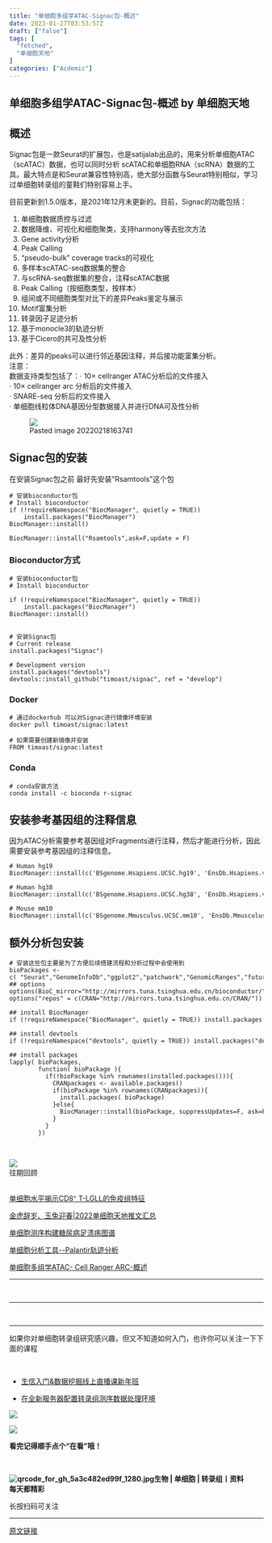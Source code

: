 ```yaml
---
title: "单细胞多组学ATAC-Signac包-概述"
date: 2023-01-27T03:53:57Z
draft: ["false"]
tags: [
  "fetched",
  "单细胞天地"
]
categories: ["Acdemic"]
---
```

单细胞多组学ATAC-Signac包-概述 by 单细胞天地
------
<div><section data-tool="mdnice编辑器" data-website="https://www.mdnice.com"><h2 data-tool="mdnice编辑器"><span>概述</span><span></span><span> </span></h2><p data-tool="mdnice编辑器">Signac包是一款Seurat的扩展包，也是satijalab出品的，用来分析单细胞ATAC（scATAC）数据，也可以同时分析 scATAC和单细胞RNA（scRNA）数据的工具。最大特点是和Seurat兼容性特别高，绝大部分函数与Seurat特别相似，学习过单细胞转录组的童鞋们特别容易上手。</p><p data-tool="mdnice编辑器">目前更新到1.5.0版本，是2021年12月末更新的。目前，Signac的功能包括：</p><ol data-tool="mdnice编辑器"><li><section>单细胞数据质控与过滤</section></li><li><section>数据降维、可视化和细胞聚类，支持harmony等去批次方法</section></li><li><section>Gene activity分析</section></li><li><section>Peak Calling</section></li><li><section>“pseudo-bulk” coverage tracks的可视化</section></li><li><section>多样本scATAC-seq数据集的整合</section></li><li><section>与scRNA-seq数据集的整合，注释scATAC数据</section></li><li><section>Peak Calling（按细胞类型，按样本）</section></li><li><section>组间或不同细胞类型对比下的差异Peaks鉴定与展示</section></li><li><section>Motif富集分析</section></li><li><section>转录因子足迹分析</section></li><li><section>基于monocle3的轨迹分析</section></li><li><section>基于Cicero的共可及性分析</section></li></ol><p data-tool="mdnice编辑器">此外：差异的peaks可以进行邻近基因注释，并后接功能富集分析。<br>注意：<br>数据支持类型包括了：· 10× cellranger ATAC分析后的文件接入<br>· 10× cellranger arc 分析后的文件接入<br>· SNARE-seq 分析后的文件接入<br>· 单细胞线粒体DNA基因分型数据接入并进行DNA可及性分析</p><figure data-tool="mdnice编辑器"><img data-ratio="0.685290763968073" data-src="https://mmbiz.qpic.cn/mmbiz_png/NZV5ovF8kLtyicSCx3BfZliaWIN8cLuEbkPCM1842hZ12Gicq5KK6ia8ZQCuZV5HyeZiaXqT4icRqdIiaKSoK9DglY9uQ/640?wx_fmt=png" data-type="png" data-w="877" src="https://mmbiz.qpic.cn/mmbiz_png/NZV5ovF8kLtyicSCx3BfZliaWIN8cLuEbkPCM1842hZ12Gicq5KK6ia8ZQCuZV5HyeZiaXqT4icRqdIiaKSoK9DglY9uQ/640?wx_fmt=png"><figcaption>Pasted image 20220218163741</figcaption></figure><h2 data-tool="mdnice编辑器"><span> </span><span></span><span>Signac包的安装</span><span></span><span> </span></h2><p data-tool="mdnice编辑器">在安装Signac包之前 最好先安装"Rsamtools"这个包</p><pre data-tool="mdnice编辑器"><span></span><code><span># 安装bioconductor包</span><br><span># Install bioconductor</span><br><span>if</span> (!requireNamespace(<span>"BiocManager"</span>, quietly = TRUE))<br>    install.packages(<span>"BiocManager"</span>)<br>BiocManager::install()<br><br>BiocManager::install(<span>"Rsamtools"</span>,ask=F,update = F)<br></code></pre><h3 data-tool="mdnice编辑器"><span></span>Bioconductor方式<span></span></h3><pre data-tool="mdnice编辑器"><span></span><code><span># 安装bioconductor包</span><br><span># Install bioconductor</span><br><br><span>if</span> (!requireNamespace(<span>"BiocManager"</span>, quietly = TRUE))<br>    install.packages(<span>"BiocManager"</span>)<br>BiocManager::install()<br><br><br><span># 安装Signac包</span><br><span># Current release</span><br>install.packages(<span>"Signac"</span>)<br><br><span># Development version</span><br>install.packages(<span>"devtools"</span>)<br>devtools::install_github(<span>"timoast/signac"</span>, ref = <span>"develop"</span>)<br></code></pre><h3 data-tool="mdnice编辑器"><span></span>Docker<span></span></h3><pre data-tool="mdnice编辑器"><span></span><code><span># 通过dockerhub 可以对Signac进行镜像环境安装</span><br>docker pull timoast/signac:latest<br><br><span># 如果需要创建新镜像并安装</span><br>FROM timoast/signac:latest<br></code></pre><h3 data-tool="mdnice编辑器"><span></span>Conda<span></span></h3><pre data-tool="mdnice编辑器"><span></span><code><span># conda安装方法</span><br>conda install -c bioconda r-signac<br></code></pre><h2 data-tool="mdnice编辑器"><span> </span><span></span><span>安装参考基因组的注释信息</span><span></span><span> </span></h2><p data-tool="mdnice编辑器">因为ATAC分析需要参考基因组对Fragments进行注释，然后才能进行分析，因此需要安装参考基因组的注释信息。</p><pre data-tool="mdnice编辑器"><span></span><code><span># Human hg19</span><br>BiocManager::install(c(<span>'BSgenome.Hsapiens.UCSC.hg19'</span>, <span>'EnsDb.Hsapiens.v75'</span>))<br><br><span># Human hg38</span><br>BiocManager::install(c(<span>'BSgenome.Hsapiens.UCSC.hg38'</span>, <span>'EnsDb.Hsapiens.v86'</span>))<br><br><span># Mouse mm10</span><br>BiocManager::install(c(<span>'BSgenome.Mmusculus.UCSC.mm10'</span>, <span>'EnsDb.Mmusculus.v79'</span>))<br></code></pre><h2 data-tool="mdnice编辑器"><span> </span><span></span><span>额外分析包安装</span><span></span><span> </span></h2><pre data-tool="mdnice编辑器"><span></span><code><span># 安装这些包主要是为了方便后续搭建流程和分析过程中会使用到</span><br>bioPackages &lt;-c( <span>"Seurat"</span>,<span>"GenomeInfoDb"</span>,<span>"ggplot2"</span>,<span>"patchwork"</span>,<span>"GenomicRanges"</span>,<span>"future"</span>,<span>"Cairo"</span>,<span>"viridis"</span>,<span>"tidyverse"</span>,<span>"reshape2"</span>)<br><span>## options</span><br>options(BioC_mirror=<span>"http://mirrors.tuna.tsinghua.edu.cn/bioconductor/"</span>)<br>options(<span>"repos"</span> = c(CRAN=<span>"http://mirrors.tuna.tsinghua.edu.cn/CRAN/"</span>))<br><br><span>## install BiocManager</span><br><span>if</span> (!requireNamespace(<span>"BiocManager"</span>, quietly = TRUE)) install.packages(<span>"BiocManager"</span>)<br><br><span>## install devtools</span><br><span>if</span> (!requireNamespace(<span>"devtools"</span>, quietly = TRUE)) install.packages(<span>"devtools"</span>)<br><br><span>## install packages</span><br>lapply( bioPackages, <br>        <span>function</span>( bioPackage ){<br>          <span>if</span>(!bioPackage %<span>in</span>% rownames(installed.packages())){<br>            CRANpackages &lt;- available.packages()<br>            <span>if</span>(bioPackage %<span>in</span>% rownames(CRANpackages)){<br>              install.packages( bioPackage)<br>            }<span>else</span>{<br>              BiocManager::install(bioPackage, suppressUpdates=F, ask=F,update=F)<br>            }<br>          }<br>        })</code></pre></section><p><br></p><section><section data-style-type="5" data-tools="新媒体排版" data-id="2440476"><section><section><section><section><img data-ratio="0.9495798319327731" data-src="https://mmbiz.qpic.cn/mmbiz_gif/09gp6SvPE04j3m2v7Hr889icHUyibTOHs8YuUibicl7ibRD0ZwG5pDTjBluRreZvuib1o3BibvLkicYhnA4YW7dQsjn0cA/640?wx_fmt=gif" data-type="gif" data-w="119" data-width="100%" src="https://mmbiz.qpic.cn/mmbiz_gif/09gp6SvPE04j3m2v7Hr889icHUyibTOHs8YuUibicl7ibRD0ZwG5pDTjBluRreZvuib1o3BibvLkicYhnA4YW7dQsjn0cA/640?wx_fmt=gif"></section><section data-brushtype="text">往期回顾</section><section><br></section></section></section></section><section><section data-autoskip="1"><p><a target="_blank" href="http://mp.weixin.qq.com/s?__biz=MzI1Njk4ODE0MQ==&amp;mid=2247510038&amp;idx=1&amp;sn=e2219c371aaa606818198d1e2f2ffdb6&amp;chksm=ea1cae94dd6b27825a3d06f42371750bf201723b8bef69fc6422824b146afafbe7096f132fc3&amp;scene=21#wechat_redirect" textvalue="单细胞水平揭示CD8⁺ T-LGLL的免疫组特征" linktype="text" imgurl="" imgdata="null" data-itemshowtype="0" tab="innerlink" data-linktype="2"><span>单细胞水平揭示CD8⁺ T-LGLL的免疫组特征</span></a><br></p><p><a target="_blank" href="http://mp.weixin.qq.com/s?__biz=MzI1Njk4ODE0MQ==&amp;mid=2247510012&amp;idx=1&amp;sn=3c62d3b03151dc455bb7d7e1ac388c45&amp;chksm=ea1ca17edd6b28687cc3089de48d89ee89c58e85935c76459860b9e2c52795ffad10a6b46eff&amp;scene=21#wechat_redirect" textvalue="金虎辞岁、玉兔迎春|2022单细胞天地推文汇总" linktype="text" imgurl="" imgdata="null" data-itemshowtype="0" tab="innerlink" data-linktype="2"><span>金虎辞岁、玉兔迎春|2022单细胞天地推文汇总</span></a><br></p><p><a target="_blank" href="http://mp.weixin.qq.com/s?__biz=MzI1Njk4ODE0MQ==&amp;mid=2247509995&amp;idx=1&amp;sn=caec6cab665a3b22b9c406da752b9824&amp;chksm=ea1ca169dd6b287fdd0f734aedd5bc5c7fee0bb630c085d62e4e78e31816a04d1186422f456b&amp;scene=21#wechat_redirect" textvalue="单细胞测序构建糖尿病足溃疡图谱" linktype="text" imgurl="" imgdata="null" data-itemshowtype="0" tab="innerlink" data-linktype="2"><span>单细胞测序构建糖尿病足溃疡图谱</span></a><br></p><p><a target="_blank" href="http://mp.weixin.qq.com/s?__biz=MzI1Njk4ODE0MQ==&amp;mid=2247509977&amp;idx=1&amp;sn=d198d47fb0408c81fe7e2fb3e81b3b00&amp;chksm=ea1ca15bdd6b284dac03fdb0a96793d10a6ed61e933d2cceee167d80492d1ad3b958ff04e753&amp;scene=21#wechat_redirect" textvalue="单细胞分析工具--Palantir轨迹分析" linktype="text" imgurl="" imgdata="null" data-itemshowtype="0" tab="innerlink" data-linktype="2"><span>单细胞分析工具--Palantir轨迹分析</span></a><br></p><p><a target="_blank" href="http://mp.weixin.qq.com/s?__biz=MzI1Njk4ODE0MQ==&amp;mid=2247509932&amp;idx=1&amp;sn=687bd79b34177b71bb9ee50ba0ddd246&amp;chksm=ea1ca12edd6b28382d168ea31249c900b3d13e5ffd3cc922fe82c19de8bb64d8303f0b0679e8&amp;scene=21#wechat_redirect" textvalue="单细胞多组学ATAC- Cell Ranger ARC-概述" linktype="text" imgurl="" imgdata="null" data-itemshowtype="11" tab="innerlink" data-linktype="2"><span>单细胞多组学ATAC- Cell Ranger ARC-概述</span></a><br></p></section></section><hr><p><br></p></section><section data-style-type="5" data-tools="新媒体排版" data-id="2440475"><hr><p><br></p><hr><section><p>如果你对单细胞转录组研究感兴趣，但又不知道如何入门，也许你可以关注一下下面的课程<span></span></p><p><br></p><ul><li><p><a target="_blank" href="http://mp.weixin.qq.com/s?__biz=MzI1Njk4ODE0MQ==&amp;mid=2247510015&amp;idx=1&amp;sn=fd972497172a6324a94e46411676970c&amp;chksm=ea1ca17ddd6b286b0e6c25a21da566d4c75a3d6260b197e9b08a41c7f6afad2344a3818cdd4a&amp;scene=21#wechat_redirect" textvalue="生信入门&amp;数据挖掘线上直播课新年班" linktype="text" imgurl="" imgdata="null" data-itemshowtype="11" tab="innerlink" data-linktype="2" hasload="1"><span>生信入门&amp;数据挖掘线上直播课新年班</span></a></p></li><li><p><a target="_blank" href="http://mp.weixin.qq.com/s?__biz=MzAxMDkxODM1Ng==&amp;mid=2247518195&amp;idx=1&amp;sn=d6d82ceda8531ebdc294dab0bf9d5519&amp;chksm=9b4bc748ac3c4e5e5c68748241e194638ed0ab33daac9dd6b6ec3fdb647ff782e6dd182b7c69&amp;scene=21#wechat_redirect" textvalue="在全新服务器配置转录组测序数据处理环境" linktype="text" imgurl="" imgdata="null" data-itemshowtype="0" tab="innerlink" data-linktype="2" hasload="1"><span>在全新服务器配置转录组测序数据处理环境</span></a></p></li></ul><p><img data-ratio="1" data-src="https://mmbiz.qpic.cn/mmbiz_gif/4TKeL1ZejtlKxOib5kmKX6ic6eX0w0WK5jvhtz9yBRsO3OI4yr6S5iaLNM7AbAeuPDHXMvDdur2DRz9wyiax4lEviag/640?wx_fmt=gif" data-type="gif" data-w="240" src="https://mmbiz.qpic.cn/mmbiz_gif/4TKeL1ZejtlKxOib5kmKX6ic6eX0w0WK5jvhtz9yBRsO3OI4yr6S5iaLNM7AbAeuPDHXMvDdur2DRz9wyiax4lEviag/640?wx_fmt=gif"><br></p><p><img data-ratio="0.05278592375366569" data-src="https://mmbiz.qpic.cn/mmbiz/4TKeL1Zejtlq03ZOSZiaTlic1MxgdKiaxTbOZ7ZSe0Xx1Ca8xF3L6Nyj1FYUajtYrSmRIHyZVSsAve0EAvEicZONpg/640?wx_fmt=jpeg" data-type="other" data-w="341" src="https://mmbiz.qpic.cn/mmbiz/4TKeL1Zejtlq03ZOSZiaTlic1MxgdKiaxTbOZ7ZSe0Xx1Ca8xF3L6Nyj1FYUajtYrSmRIHyZVSsAve0EAvEicZONpg/640?wx_fmt=jpeg"></p><p><strong><span>看完记得顺手点个</span></strong><span><strong><span>“在看”</span></strong></span><strong><span>哦！</span></strong></p></section><section><section data-id="93668"><section><section data-width="95%"><section><section><section data-width="38%"><section><section data-tools="135编辑器" data-id="93668"><section><section data-width="95%"><section><section><section data-width="61.8%"><section><section><section><p><br></p><span><strong data-burshtype="text"><img data-copyright="0" data-cropselx1="0" data-cropselx2="109" data-cropsely1="0" data-cropsely2="109" data-ratio="1" data-src="https://mmbiz.qpic.cn/mmbiz/siaia0BDGJdjRMGrkqo64BGKecYk4akuHpGHVQs7FeOpY7eWbIPGC1tRw5Tw0oEPmx053mR9FTVerWvhuZchIpZw/640?wx_fmt=jpeg" data-type="other" data-w="430" title="qrcode_for_gh_5a3c482ed99f_1280.jpg" src="https://mmbiz.qpic.cn/mmbiz/siaia0BDGJdjRMGrkqo64BGKecYk4akuHpGHVQs7FeOpY7eWbIPGC1tRw5Tw0oEPmx053mR9FTVerWvhuZchIpZw/640?wx_fmt=jpeg"><strong data-burshtype="text">生物</strong><strong data-burshtype="text"> | 单细胞 | 转录组丨资料</strong></strong></span></section><section><span><strong data-burshtype="text">每天都精彩</strong></span></section></section></section><section><section><section><section><section><section><p><span>长按扫码可关注</span></p></section></section></section></section></section></section></section></section></section></section></section></section></section></section></section></section></section></section></section></section></section></section></div>  
<hr>
<a href="https://mp.weixin.qq.com/s/7eFRZNhBntBeiKwhDLDqAQ",target="_blank" rel="noopener noreferrer">原文链接</a>
